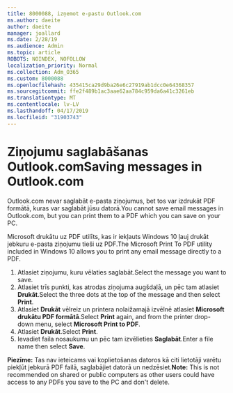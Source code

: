 ```yaml
---
title: 8000088, izņemot e-pastu Outlook.com
ms.author: daeite
author: daeite
manager: joallard
ms.date: 2/28/19
ms.audience: Admin
ms.topic: article
ROBOTS: NOINDEX, NOFOLLOW
localization_priority: Normal
ms.collection: Adm_O365
ms.custom: 8000088
ms.openlocfilehash: 435415ca29d9ba26e6c27919ab1dcc0e64368357
ms.sourcegitcommit: ffe2f489b1ac3aae62aa784c959da6a41c3261eb
ms.translationtype: MT
ms.contentlocale: lv-LV
ms.lasthandoff: 04/17/2019
ms.locfileid: "31903743"
---
```

# <a name="saving-messages-in-outlookcom"></a><span data-ttu-id="c9365-102">Ziņojumu saglabāšanas Outlook.com</span><span class="sxs-lookup"><span data-stu-id="c9365-102">Saving messages in Outlook.com</span></span>

<span data-ttu-id="c9365-103">Outlook.com nevar saglabāt e-pasta ziņojumus, bet tos var izdrukāt PDF formātā, kuras var saglabāt jūsu datorā.</span><span class="sxs-lookup"><span data-stu-id="c9365-103">You cannot save email messages in Outlook.com, but you can print them to a PDF which you can save on your PC.</span></span>

<span data-ttu-id="c9365-104">Microsoft drukātu uz PDF utilīts, kas ir iekļauts Windows 10 ļauj drukāt jebkuru e-pasta ziņojumu tieši uz PDF.</span><span class="sxs-lookup"><span data-stu-id="c9365-104">The Microsoft Print To PDF utility included in Windows 10 allows you to print any email message directly to a PDF.</span></span>

1. <span data-ttu-id="c9365-105">Atlasiet ziņojumu, kuru vēlaties saglabāt.</span><span class="sxs-lookup"><span data-stu-id="c9365-105">Select the message you want to save.</span></span>
2. <span data-ttu-id="c9365-106">Atlasiet trīs punkti, kas atrodas ziņojuma augšdaļā, un pēc tam atlasiet **Drukāt**.</span><span class="sxs-lookup"><span data-stu-id="c9365-106">Select the three dots at the top of the message and then select **Print**.</span></span>
3. <span data-ttu-id="c9365-107">Atlasiet **Drukāt** vēlreiz un printera nolaižamajā izvēlnē atlasiet **Microsoft drukātu PDF formātā**.</span><span class="sxs-lookup"><span data-stu-id="c9365-107">Select **Print** again, and from the printer drop-down menu, select **Microsoft Print to PDF**.</span></span>
4. <span data-ttu-id="c9365-108">Atlasiet **Drukāt**.</span><span class="sxs-lookup"><span data-stu-id="c9365-108">Select **Print**.</span></span>
5. <span data-ttu-id="c9365-109">Ievadiet faila nosaukumu un pēc tam izvēlieties **Saglabāt**.</span><span class="sxs-lookup"><span data-stu-id="c9365-109">Enter a file name then select **Save**.</span></span>

<span data-ttu-id="c9365-110">**Piezīme:** Tas nav ieteicams vai koplietošanas datoros kā citi lietotāji varētu piekļūt jebkurā PDF failā, saglabājiet datorā un nedzēsiet.</span><span class="sxs-lookup"><span data-stu-id="c9365-110">**Note:** This is not recommended on shared or public computers as other users could have access to any PDFs you save to the PC and don't delete.</span></span>